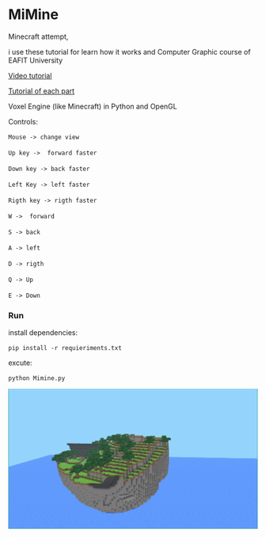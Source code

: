 # MiMine

Minecraft attempt,

i use these tutorial for learn how it works and Computer Graphic course of EAFIT University

[Video tutorial](https://www.youtube.com/watch?v=Ab8TOSFfNp4)

[Tutorial of each part](https://sites.google.com/site/letsmakeavoxelengine/home)

Voxel Engine (like Minecraft) in Python and OpenGL 


Controls: 
	
	Mouse -> change view

	Up key ->  forward faster

	Down key -> back faster

	Left Key -> left faster

	Rigth key -> rigth faster	

	W ->  forward

	S -> back 

	A -> left 

	D -> rigth	
	
	Q -> Up 

	E -> Down

### Run

install dependencies:

	pip install -r requieriments.txt

excute:

	python Mimine.py

![minecraft](/screenshot/0.png)